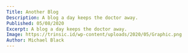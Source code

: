 ```yaml
---
Title: Another Blog
Description: A blog a day keeps the doctor away.
Published: 05/08/2020
Excerpt: A blog a day keeps the doctor away.
Image: https://trinsic.id/wp-content/uploads/2020/05/Graphic.png
Author: Michael Black
---
```


<?! Git "TheFreezeTeam" "TheFreezeTeamBlog" "Readme.md" /?>